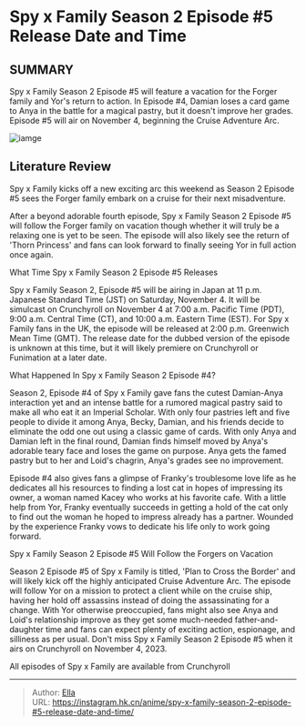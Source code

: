 # Spy x Family Season 2 Episode #5 Release Date and Time


## SUMMARY 



  Spy x Family Season 2 Episode #5 will feature a vacation for the Forger family and Yor&#39;s return to action.   In Episode #4, Damian loses a card game to Anya in the battle for a magical pastry, but it doesn&#39;t improve her grades.   Episode #5 will air on November 4, beginning the Cruise Adventure Arc.  

![iamge](https://static1.srcdn.com/wordpress/wp-content/uploads/2023/10/spy-x-family-forger-family.jpg)

## Literature Review

Spy x Family kicks off a new exciting arc this weekend as Season 2 Episode #5 sees the Forger family embark on a cruise for their next misadventure.




After a beyond adorable fourth episode, Spy x Family Season 2 Episode #5 will follow the Forger family on vacation though whether it will truly be a relaxing one is yet to be seen. The episode will also likely see the return of &#39;Thorn Princess&#39; and fans can look forward to finally seeing Yor in full action once again.





 What Time Spy x Family Season 2 Episode #5 Releases 
          

Spy x Family Season 2, Episode #5 will be airing in Japan at 11 p.m. Japanese Standard Time (JST) on Saturday, November 4. It will be simulcast on Crunchyroll on November 4 at 7:00 a.m. Pacific Time (PDT), 9:00 a.m. Central Time (CT), and 10:00 a.m. Eastern Time (EST). For Spy x Family fans in the UK, the episode will be released at 2:00 p.m. Greenwich Mean Time (GMT). The release date for the dubbed version of the episode is unknown at this time, but it will likely premiere on Crunchyroll or Funimation at a later date.



 What Happened In Spy x Family Season 2 Episode #4? 
          




Season 2, Episode #4 of Spy x Family gave fans the cutest Damian-Anya interaction yet and an intense battle for a rumored magical pastry said to make all who eat it an Imperial Scholar. With only four pastries left and five people to divide it among Anya, Becky, Damian, and his friends decide to eliminate the odd one out using a classic game of cards. With only Anya and Damian left in the final round, Damian finds himself moved by Anya&#39;s adorable teary face and loses the game on purpose. Anya gets the famed pastry but to her and Loid&#39;s chagrin, Anya&#39;s grades see no improvement.

Episode #4 also gives fans a glimpse of Franky&#39;s troublesome love life as he dedicates all his resources to finding a lost cat in hopes of impressing its owner, a woman named Kacey who works at his favorite cafe. With a little help from Yor, Franky eventually succeeds in getting a hold of the cat only to find out the woman he hoped to impress already has a partner. Wounded by the experience Franky vows to dedicate his life only to work going forward.






 Spy x Family Season 2 Episode #5 Will Follow the Forgers on Vacation 
          

Season 2 Episode #5 of Spy x Family is titled, &#39;Plan to Cross the Border&#39; and will likely kick off the highly anticipated Cruise Adventure Arc. The episode will follow Yor on a mission to protect a client while on the cruise ship, having her hold off assassins instead of doing the assassinating for a change. With Yor otherwise preoccupied, fans might also see Anya and Loid&#39;s relationship improve as they get some much-needed father-and-daughter time and fans can expect plenty of exciting action, espionage, and silliness as per usual. Don&#39;t miss Spy x Family Season 2 Episode #5 when it airs on Crunchyroll on November 4, 2023.

All episodes of Spy x Family are available from Crunchyroll



---

> Author: [Ella](https://instagram.hk.cn/)  
> URL: https://instagram.hk.cn/anime/spy-x-family-season-2-episode-#5-release-date-and-time/  

